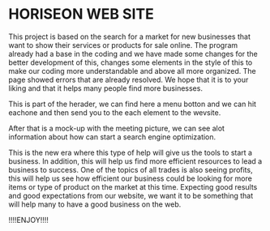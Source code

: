 # HORISEON WEB SITE

This project is based on the search for a market for new businesses that want to show 
their services or products for sale online. The program already had a base in the coding 
and we have made some changes for the better development of this, changes some elements 
in the style of this to make our coding more understandable and above all more organized. 
The page showed errors that are already resolved. We hope that it is to your liking and 
that it helps many people find more businesses.

This is part of the herader, we can find here a menu botton and we can hit eachone and then 
send you to the each element to the wevsite. 

After that is a mock-up with the meeting picture, we can see alot information about 
how can start a search engine optimization.

This is the new era where this type of help will give us the tools to start a business. 
In addition, this will help us find more efficient resources to lead a business to success. 
One of the topics of all trades is also seeing profits, this will help us see how efficient 
our business could be looking for more items or type of product on the market at this time.
Expecting good results and good expectations from our website, we want it to be something 
that will help many to have a good business on the web.

!!!!ENJOY!!!!